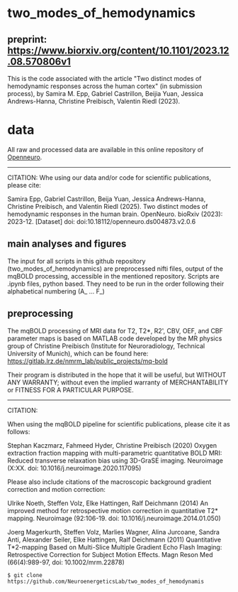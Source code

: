 # two_modes_of_hemodynamics

## preprint: https://www.biorxiv.org/content/10.1101/2023.12.08.570806v1

This is the code associated with the article "Two distinct modes of hemodynamic responses across the human cortex" (in submission process), by Samira M. Epp, Gabriel Castrillon, Beijia Yuan, Jessica Andrews-Hanna, Christine Preibisch, Valentin Riedl (2023).
# data
All raw and processed data are available in this online repository of [Openneuro](https://openneuro.org/datasets/ds004873).

-----------------
CITATION:
Whe using our data and/or code for scientific publications, please cite: 

Samira Epp, Gabriel Castrillon, Beija Yuan, Jessica Andrews-Hanna, Christine Preibisch, and Valentin Riedl (2025). Two distinct modes of hemodynamic responses in the human brain. OpenNeuro. bioRxiv (2023): 2023-12. [Dataset] doi: doi:10.18112/openneuro.ds004873.v2.0.6

## main analyses and figures
The input for all scripts in this github repository (two_modes_of_hemodynamics) are preprocessed nifti files, output of the mqBOLD processing, accessible in the mentioned repository. 
Scripts are .ipynb files, python based.
They need to be run in the order following their alphabetical numbering (A_ ... F_) 


## preprocessing
The mqBOLD processing of MRI data for T2, T2*, R2', CBV, OEF, and CBF parameter maps is based on MATLAB code developed by the MR physics group of Christine Preibisch (Institute for Neuroradiology, Technical University of Munich), which can be found here: https://gitlab.lrz.de/nmrm_lab/public_projects/mq-bold 

Their program is distributed in the hope that it will be useful, but WITHOUT ANY WARRANTY;
without even the implied warranty of MERCHANTABILITY or FITNESS FOR A PARTICULAR PURPOSE.

-----------------
CITATION:

When using the mqBOLD pipeline for scientific publications, please cite it as follows:

Stephan Kaczmarz, Fahmeed Hyder, Christine Preibisch (2020) 
Oxygen extraction fraction mapping with multi-parametric quantitative BOLD MRI: Reduced transverse relaxation bias using 3D-GraSE imaging. 
Neuroimage (X:XX. doi: 10.1016/j.neuroimage.2020.117095)

Please also include citations of the macroscopic background gradient correction and motion correction:

Ulrike Noeth, Steffen Volz, Elke Hattingen, Ralf Deichmann (2014)
An improved method for retrospective motion correction in quantitative T2* mapping.
Neuroimage (92:106-19. doi: 10.1016/j.neuroimage.2014.01.050)

Joerg Magerkurth, Steffen Volz, Marlies Wagner, Alina Jurcoane, Sandra Anti, Alexander Seiler, Elke Hattingen, Ralf Deichmann (2011)
Quantitative T*2-mapping Based on Multi-Slice Multiple Gradient Echo Flash Imaging: Retrospective Correction for Subject Motion Effects.
Magn Reson Med (66(4):989-97, doi: 10.1002/mrm.22878)





```console
$ git clone https://github.com/NeuroenergeticsLab/two_modes_of_hemodynamis
```
